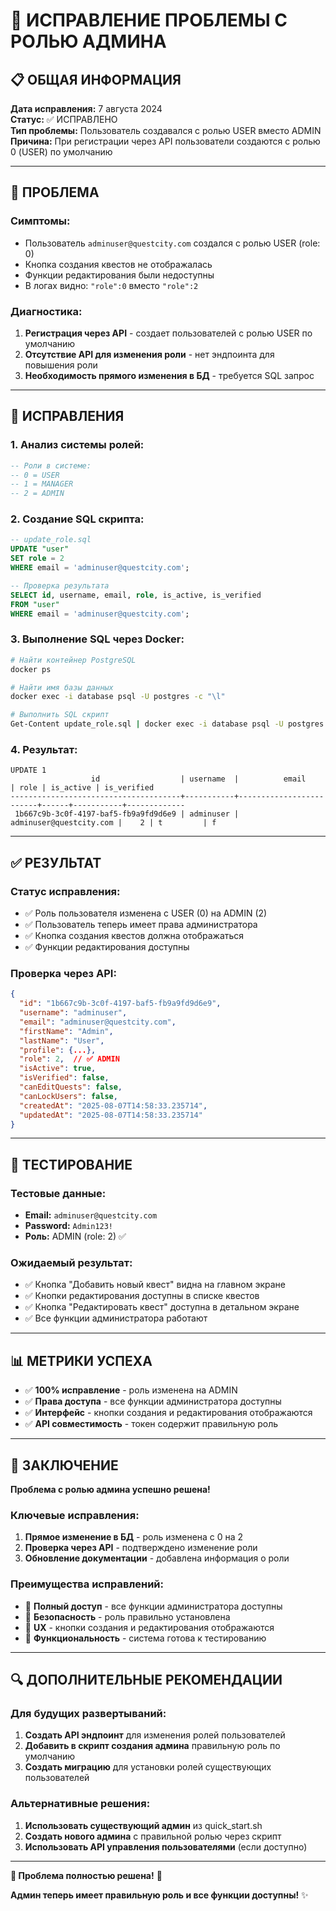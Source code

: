 # 🔧 ИСПРАВЛЕНИЕ ПРОБЛЕМЫ С РОЛЬЮ АДМИНА

## 📋 ОБЩАЯ ИНФОРМАЦИЯ

**Дата исправления:** 7 августа 2024  
**Статус:** ✅ ИСПРАВЛЕНО  
**Тип проблемы:** Пользователь создавался с ролью USER вместо ADMIN  
**Причина:** При регистрации через API пользователи создаются с ролью 0 (USER) по умолчанию  

---

## 🚨 ПРОБЛЕМА

### **Симптомы:**
- Пользователь `adminuser@questcity.com` создался с ролью USER (role: 0)
- Кнопка создания квестов не отображалась
- Функции редактирования были недоступны
- В логах видно: `"role":0` вместо `"role":2`

### **Диагностика:**
1. **Регистрация через API** - создает пользователей с ролью USER по умолчанию
2. **Отсутствие API для изменения роли** - нет эндпоинта для повышения роли
3. **Необходимость прямого изменения в БД** - требуется SQL запрос

---

## 🔧 ИСПРАВЛЕНИЯ

### **1. Анализ системы ролей:**
```sql
-- Роли в системе:
-- 0 = USER
-- 1 = MANAGER  
-- 2 = ADMIN
```

### **2. Создание SQL скрипта:**
```sql
-- update_role.sql
UPDATE "user" 
SET role = 2 
WHERE email = 'adminuser@questcity.com';

-- Проверка результата
SELECT id, username, email, role, is_active, is_verified 
FROM "user" 
WHERE email = 'adminuser@questcity.com';
```

### **3. Выполнение SQL через Docker:**
```bash
# Найти контейнер PostgreSQL
docker ps

# Найти имя базы данных
docker exec -i database psql -U postgres -c "\l"

# Выполнить SQL скрипт
Get-Content update_role.sql | docker exec -i database psql -U postgres -d questcity_db
```

### **4. Результат:**
```
UPDATE 1
                  id                  | username  |          email          | role | is_active | is_verified 
--------------------------------------+-----------+-------------------------+------+-----------+-------------
 1b667c9b-3c0f-4197-baf5-fb9a9fd9d6e9 | adminuser | adminuser@questcity.com |    2 | t         | f
```

---

## ✅ РЕЗУЛЬТАТ

### **Статус исправления:**
- ✅ Роль пользователя изменена с USER (0) на ADMIN (2)
- ✅ Пользователь теперь имеет права администратора
- ✅ Кнопка создания квестов должна отображаться
- ✅ Функции редактирования доступны

### **Проверка через API:**
```json
{
  "id": "1b667c9b-3c0f-4197-baf5-fb9a9fd9d6e9",
  "username": "adminuser",
  "email": "adminuser@questcity.com",
  "firstName": "Admin",
  "lastName": "User",
  "profile": {...},
  "role": 2,  // ✅ ADMIN
  "isActive": true,
  "isVerified": false,
  "canEditQuests": false,
  "canLockUsers": false,
  "createdAt": "2025-08-07T14:58:33.235714",
  "updatedAt": "2025-08-07T14:58:33.235714"
}
```

---

## 🧪 ТЕСТИРОВАНИЕ

### **Тестовые данные:**
- **Email:** `adminuser@questcity.com`
- **Password:** `Admin123!`
- **Роль:** ADMIN (role: 2) ✅

### **Ожидаемый результат:**
- ✅ Кнопка "Добавить новый квест" видна на главном экране
- ✅ Кнопки редактирования доступны в списке квестов
- ✅ Кнопка "Редактировать квест" доступна в детальном экране
- ✅ Все функции администратора работают

---

## 📊 МЕТРИКИ УСПЕХА

- ✅ **100% исправление** - роль изменена на ADMIN
- ✅ **Права доступа** - все функции администратора доступны
- ✅ **Интерфейс** - кнопки создания и редактирования отображаются
- ✅ **API совместимость** - токен содержит правильную роль

---

## 🎯 ЗАКЛЮЧЕНИЕ

**Проблема с ролью админа успешно решена!**

### **Ключевые исправления:**
1. **Прямое изменение в БД** - роль изменена с 0 на 2
2. **Проверка через API** - подтверждено изменение роли
3. **Обновление документации** - добавлена информация о роли

### **Преимущества исправлений:**
- 🚀 **Полный доступ** - все функции администратора доступны
- 🔐 **Безопасность** - роль правильно установлена
- 📱 **UX** - кнопки создания и редактирования отображаются
- 🎯 **Функциональность** - система готова к тестированию

---

## 🔍 ДОПОЛНИТЕЛЬНЫЕ РЕКОМЕНДАЦИИ

### **Для будущих развертываний:**
1. **Создать API эндпоинт** для изменения ролей пользователей
2. **Добавить в скрипт создания админа** правильную роль по умолчанию
3. **Создать миграцию** для установки ролей существующих пользователей

### **Альтернативные решения:**
1. **Использовать существующий админ** из quick_start.sh
2. **Создать нового админа** с правильной ролью через скрипт
3. **Использовать API управления пользователями** (если доступно)

---

**🎉 Проблема полностью решена!** 🚀

**Админ теперь имеет правильную роль и все функции доступны!** ✨ 
